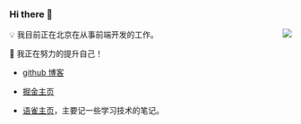 
### Hi there 👋

<img align="right" src="https://github-readme-stats.vercel.app/api?username=chenXieGit&show_icons=true&icon_color=CE1D2D&text_color=718096&bg_color=ffffff&hide_title=true" />

💡  我目前正在北京在从事前端开发的工作。

🔭  我正在努力的提升自己！

  - [github 博客](https://github.com/chenXieGit/my-blog)

  - [掘金主页](https://juejin.cn/user/1451011079416919/posts)
  
  - [语雀主页](https://www.yuque.com/xiechen)，主要记一些学习技术的笔记。


<!--

**chenXieGit/chenXieGit** is a ✨ _special_ ✨ repository because its `README.md` (this file) appears on your GitHub profile.

Here are some ideas to get you started:

- 🔭 I’m currently working on ...
- 🌱 I’m currently learning ...
- 👯 I’m looking to collaborate on ...
- 🤔 I’m looking for help with ...
- 💬 Ask me about ...
- 📫 How to reach me: ...
- 😄 Pronouns: ...
- ⚡ Fun fact: ...

-->
